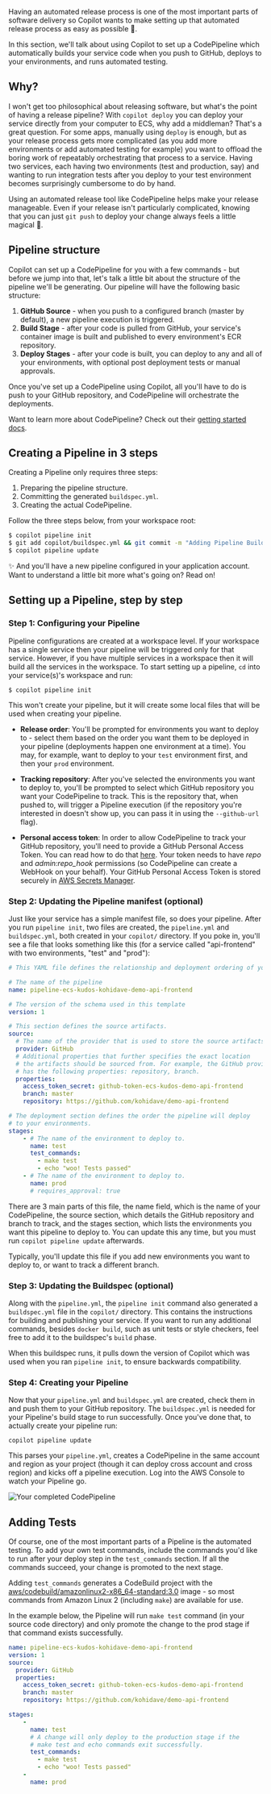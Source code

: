 Having an automated release process is one of the most important parts of software delivery so Copilot wants to make setting up that automated release process as easy as possible 🚀.

In this section, we'll talk about using Copilot to set up a CodePipeline which automatically builds your service code when you push to GitHub, deploys to your environments, and runs automated testing.

## Why?

I won't get too philosophical about releasing software, but what's the point of having a release pipeline? With `copilot deploy` you can deploy your service directly from your computer to ECS, why add a middleman? That's a great question. For some apps, manually using `deploy` is enough, but as your release process gets more complicated (as you add more environments or add automated testing for example) you want to offload the boring work of repeatably orchestrating that process to a service. Having two services, each having two environments (test and production, say) and wanting to run integration tests after you deploy to your test environment becomes surprisingly cumbersome to do by hand.

Using an automated release tool like CodePipeline helps make your release manageable. Even if your release isn't particularly complicated, knowing that you can just `git push` to deploy your change always feels a little magical 🌈.

## Pipeline structure

Copilot can set up a CodePipeline for you with a few commands - but before we jump into that, let's talk a little bit about the structure of the pipeline we'll be generating. Our pipeline will have the following basic structure:

1. __GitHub Source__ - when you push to a configured branch (master by default), a new pipeline execution is triggered.
2. __Build Stage__ - after your code is pulled from GitHub, your service's container image is built and published to every environment's ECR repository.
3. __Deploy Stages__ - after your code is built, you can deploy to any and all of your environments, with optional post deployment tests or manual approvals.

Once you've set up a CodePipeline using Copilot, all you'll have to do is push to your GitHub repository, and CodePipeline will orchestrate the deployments.

Want to learn more about CodePipeline? Check out their [getting started docs](https://docs.aws.amazon.com/codepipeline/latest/userguide/welcome-introducing.html).

## Creating a Pipeline in 3 steps
Creating a Pipeline only requires three steps:

1. Preparing the pipeline structure.
2. Committing the generated `buildspec.yml`.
3. Creating the actual CodePipeline.

Follow the three steps below, from your workspace root:

```bash
$ copilot pipeline init
$ git add copilot/buildspec.yml && git commit -m "Adding Pipeline Buildspec" && git push
$ copilot pipeline update
```

✨ And you'll have a new pipeline configured in your application account. Want to understand a little bit more what's going on? Read on!

## Setting up a Pipeline, step by step

### Step 1: Configuring your Pipeline

Pipeline configurations are created at a workspace level. If your workspace has a single service then your pipeline will be triggered only for that service. However, if you have multiple services in a workspace then it will build all the services in the workspace. To start setting up a pipeline, `cd` into your service(s)'s workspace and run:

 `$ copilot pipeline init`

This won't create your pipeline, but it will create some local files that will be used when creating your pipeline.

* __Release order__: You'll be prompted for environments you want to deploy to - select them based on the order you want them to be deployed in your pipeline (deployments happen one environment at a time). You may, for example, want to deploy to your `test` environment first, and then your `prod` environment.

* __Tracking repository__: After you've selected the environments you want to deploy to, you'll be prompted to select which GitHub repository you want your CodePipeline to track. This is the repository that, when pushed to, will trigger a Pipeline execution (if the repository you're interested in doesn't show up, you can pass it in using the `--github-url` flag).

* __Personal access token__: In order to allow CodePipeline to track your GitHub repository, you'll need to provide a GitHub Personal Access Token. You can read how to do that [here](https://help.github.com/en/github/authenticating-to-github/creating-a-personal-access-token-for-the-command-line). Your token needs to have _repo_ and _admin:repo_hook_ permissions (so CodePipeline can create a WebHook on your behalf). Your GitHub Personal Access Token is stored securely in [AWS Secrets Manager](https://aws.amazon.com/secrets-manager/).

### Step 2: Updating the Pipeline manifest (optional)

Just like your service has a simple manifest file, so does your pipeline. After you run `pipeline init`, two files are created, the `pipeline.yml` and `buildspec.yml`, both created in your `copilot/` directory. If you poke in, you'll see a file that looks something like this (for a service called "api-frontend" with two environments, "test" and "prod"):

```yaml
# This YAML file defines the relationship and deployment ordering of your environments.

# The name of the pipeline
name: pipeline-ecs-kudos-kohidave-demo-api-frontend

# The version of the schema used in this template
version: 1

# This section defines the source artifacts.
source:
  # The name of the provider that is used to store the source artifacts.
  provider: GitHub
  # Additional properties that further specifies the exact location
  # the artifacts should be sourced from. For example, the GitHub provider
  # has the following properties: repository, branch.
  properties:
    access_token_secret: github-token-ecs-kudos-demo-api-frontend
    branch: master
    repository: https://github.com/kohidave/demo-api-frontend

# The deployment section defines the order the pipeline will deploy
# to your environments.
stages:
    - # The name of the environment to deploy to.
      name: test
      test_commands:
        - make test
        - echo "woo! Tests passed"
    - # The name of the environment to deploy to.
      name: prod
      # requires_approval: true
```

There are 3 main parts of this file, the name field, which is the name of your CodePipeline, the source section, which details the GitHub repository and branch to track, and the stages section, which lists the environments you want this pipeline to deploy to. You can update this any time, but you must run `copilot pipeline update` afterwards.

Typically, you'll update this file if you add new environments you want to deploy to, or want to track a different branch.

### Step 3: Updating the Buildspec (optional)

Along with the `pipeline.yml`, the `pipeline init` command also generated a `buildspec.yml` file in the `copilot/` directory. This contains the instructions for building and publishing your service. If you want to run any additional commands, besides `docker build`, such as unit tests or style checkers, feel free to add it to the buildspec's `build` phase.

When this buildspec runs, it pulls down the version of Copilot which was used when you ran `pipeline init`, to ensure backwards compatibility.


### Step 4: Creating your Pipeline

Now that your `pipeline.yml` and `buildspec.yml` are created, check them in and push them to your GitHub repository. The `buildspec.yml` is needed for your Pipeline's build stage to run successfully. Once you've done that, to actually create your pipeline run:

`copilot pipeline update`

This parses your `pipeline.yml`, creates a CodePipeline in the same account and region as your project (though it can deploy cross account and cross region) and kicks off a pipeline execution. Log into the AWS Console to watch your Pipeline go.

![Your completed CodePipeline](https://user-images.githubusercontent.com/828419/71861318-c7083980-30aa-11ea-80bb-4bea25bf5d04.png)

## Adding Tests

Of course, one of the most important parts of a Pipeline is the automated testing. To add your own test commands, include the commands you'd like to run after your deploy step in the `test_commands` section. If all the commands succeed, your change is promoted to the next stage. 

Adding `test_commands` generates a CodeBuild project with the [aws/codebuild/amazonlinux2-x86_64-standard:3.0](https://docs.aws.amazon.com/codebuild/latest/userguide/build-env-ref-available.html) image - so most commands from Amazon Linux 2 (including `make`) are available for use. 

In the example below, the Pipeline will run `make test` command (in your source code directory) and only promote the change to the prod stage if that command exists successfully. 

```yaml
name: pipeline-ecs-kudos-kohidave-demo-api-frontend
version: 1
source:
  provider: GitHub
  properties:
    access_token_secret: github-token-ecs-kudos-demo-api-frontend
    branch: master
    repository: https://github.com/kohidave/demo-api-frontend

stages:
    -
      name: test
      # A change will only deploy to the production stage if the
      # make test and echo commands exit successfully. 
      test_commands:
        - make test
        - echo "woo! Tests passed"
    -
      name: prod
```